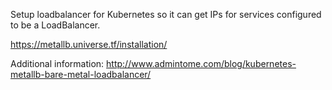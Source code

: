 Setup loadbalancer for Kubernetes so it can get IPs for services configured to be a LoadBalancer.

https://metallb.universe.tf/installation/

Additional information:
http://www.admintome.com/blog/kubernetes-metallb-bare-metal-loadbalancer/
